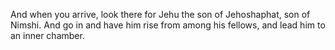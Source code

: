 And when you arrive, look there for Jehu the son of Jehoshaphat, son of Nimshi. And go in and have him rise from among his fellows, and lead him to an inner chamber.
